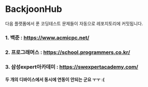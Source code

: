 # BackjoonHub
다음 플랫폼에서 푼 코딩테스트 문제들이 자동으로 레포지토리에 커밋됩니다.

### 1. 백준 : https://www.acmicpc.net/
### 2. 프로그래머스 : https://school.programmers.co.kr/
### 3. 삼성expert아카데미 : https://swexpertacademy.com/


#### 두 개의 디바이스에서 동시에 연동이 안되는 군요 ㅜㅜ :(
